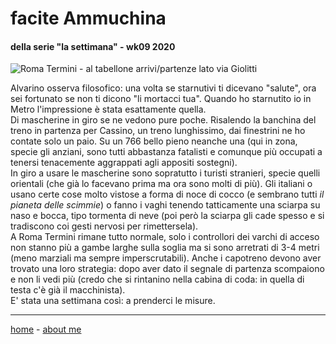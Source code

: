 # facite Ammuchina 
#### della serie "la settimana" - wk09 2020  

![](https://drive.google.com/uc?id=14jPV9KmSwVnFTcESYbIXY9WO8wvgZ-TB "Roma Termini - al tabellone arrivi/partenze lato via Giolitti")    

Alvarino osserva filosofico: una volta se starnutivi ti dicevano "salute", ora sei fortunato se non ti dicono "li mortacci tua". Quando ho starnutito io in Metro l'impressione è stata esattamente quella.   
Di mascherine in giro se ne vedono pure poche. Risalendo la banchina del treno in partenza per Cassino, un treno lunghissimo, dai finestrini ne ho contate solo un paio. Su un 766 bello pieno neanche una (qui in zona, specie gli anziani, sono tutti abbastanza fatalisti e comunque più occupati a tenersi tenacemente aggrappati agli appositi sostegni).  
In giro a usare le mascherine sono sopratutto i turisti stranieri, specie quelli orientali (che già lo facevano prima ma ora sono molti di più). Gli italiani o usano certe cose molto vistose a forma di noce di cocco (e sembrano tutti *il pianeta delle scimmie*) o fanno i vaghi tenendo tatticamente una sciarpa su naso e bocca, tipo tormenta di neve (poi però la sciarpa gli cade spesso e si tradiscono coi gesti nervosi per rimettersela).   
A Roma Termini rimane tutto normale, solo i controllori dei varchi di acceso non stanno più a gambe larghe sulla soglia ma si sono arretrati di 3-4 metri (meno marziali ma sempre imperscrutabili). Anche i capotreno devono aver trovato una loro strategia: dopo aver dato il segnale di partenza scompaiono e non li vedi più (credo che si rintanino nella cabina di coda: in quella di testa c'è già il macchinista).    
E' stata una settimana così: a prenderci le misure.  

---  
[home](/index.md) - [about me](/aboutme.md)  
